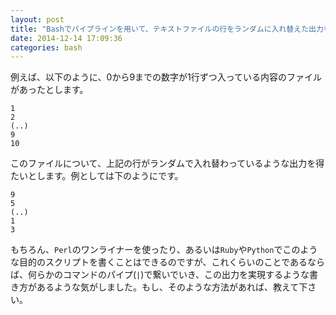 ```yaml
---
layout: post
title: "Bashでパイプラインを用いて、テキストファイルの行をランダムに入れ替えた出力を得るには?"
date: 2014-12-14 17:09:36
categories: bash
---
```

<p>例えば、以下のように、0から9までの数字が1行ずつ入っている内容のファイルがあったとします。</p>

<pre><code>1
2
(..)
9
10
</code></pre>

<p>このファイルについて、上記の行がランダムで入れ替わっているような出力を得たいとします。例としては下のようにです。</p>

<pre><code>9
5
(..)
1
3
</code></pre>

<p>もちろん、<code>Perl</code>のワンライナーを使ったり、あるいは<code>Ruby</code>や<code>Python</code>でこのような目的のスクリプトを書くことはできるのですが、これくらいのことであるならば、何らかのコマンドのパイプ(<code>|</code>)で繋いでいき、この出力を実現するような書き方があるような気がしました。もし、そのような方法があれば、教えて下さい。</p>

